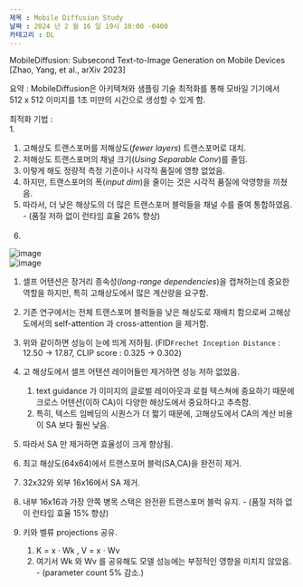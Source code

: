 ```yaml
---
제목 : Mobile Diffusion Study 
날짜 : 2024 년 2 월 16 일 19시 10:00 -0400 
카테고리 : DL
---
```


MobileDiffusion: Subsecond Text-to-Image Generation on Mobile Devices [Zhao, Yang, et al., arXiv 2023]    

요약 : MobileDiffusion은 아키텍쳐와 샘플링 기술 최적화를 통해 모바일 기기에서 512 x 512 이미지를 1초 미만의 시간으로 생성할 수 있게 함.    

최적화 기법 :   
1.  
   1. 고해상도 트랜스포머를 저해상도(_fewer layers_) 트랜스포머로 대치.     
   2. 저해상도 트랜스포머의 채널 크기(_Using Separable Conv_)를 줄임.
   3. 이렇게 해도 정량적 측정 기준이나 시각적 품질에 영향 없었음.
   4. 하지만, 트랜스포머의 폭(_input dim_)을 줄이는 것은 시각적 품질에 악영향을 끼쳤음.
   5. 따라서, 더 낮은 해상도의 더 많은 트랜스포머 블럭들을 채널 수를 줄여 통합하였음. - (품질 저하 없이 런타임 효율 26% 향상)    
   &nbsp;
2.   
![image](https://github.com/ShinHyun-soo/ShinHyun-soo.github.io/assets/69250097/3dfec663-b9bd-4ba6-ae9d-95eb2b7b2e6c)    
![image](https://github.com/ShinHyun-soo/ShinHyun-soo.github.io/assets/69250097/226dc21d-70e0-4b75-91da-113e24fad157)
   1. 셀프 어텐션은 장거리 종속성(*long-range dependencies*)을 캡쳐하는데 중요한 역할을 하지만, 특히 고해상도에서 많은 계산량을 요구함.    
   2. 기존 연구에서는 전체 트랜스포머 블럭들을 낮은 해상도로 재배치 함으로써 고해상도에서의 self-attention 과 cross-attention 을 제거함.    
   3. 위와 같이하면 성능이 눈에 띄게 저하됨. (FID`Frechet Inception Distance` : 12.50 -> 17.87, CLIP score : 0.325 -> 0.302)
   4. 고 해상도에서 셀프 어텐션 레이어들만 제거하면 성능 저하 없었음.
      1. text guidance 가 이미지의 글로벌 레이아웃과 로컬 텍스쳐에 중요하기 때문에 크로스 어텐션(이하 CA)이 다양한 해상도에서 중요하다고 추측함.
      2. 특히, 텍스트 임베딩의 시퀀스가 더 짧기 때문에, 고해상도에서 CA의 계산 비용이 SA 보다 훨씬 낮음.
   5. 따라서 SA 만 제거하면 효율성이 크게 향상됨.
   6. 최고 해상도(64x64)에서 트랜스포머 블럭(SA,CA)을 완전히 제거.
   7. 32x32와 외부 16x16에서 SA 제거.
   8. 내부 16x16과 가장 안쪽 병목 스택은 완전환 트랜스포머 블럭 유지. - (품질 저하 없이 런타임 효율 15% 향상)
   &nbsp;

3. 키와 벨류 projections 공유. 
   1. K = x · Wk , V = x · Wv
   2. 여기서 Wk 와 Wv 를 공유해도 모델 성능에는 부정적인 영향을 미치지 않았음. - (parameter count 5% 감소.)